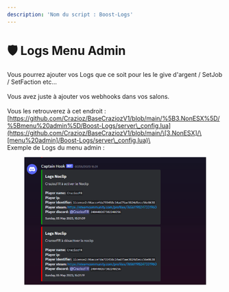 ```yaml
---
description: 'Nom du script : Boost-Logs'
---
```


# 🛡 Logs Menu Admin

Vous pourrez ajouter vos Logs que ce soit pour les le give d'argent / SetJob / SetFaction etc...\
\
Vous avez juste à ajouter vos webhooks dans vos salons. \
\
Vous les retrouverez à cet endroit :\
[https://github.com/Crazioz/BaseCraziozV1/blob/main/%5B3.NonESX%5D/%5Bmenu%20admin%5D/Boost-Logs/server\_config.lua](https://github.com/Crazioz/BaseCraziozV1/blob/main/\[3.NonESX]/\[menu%20admin]/Boost-Logs/server\_config.lua)\
\
Exemple de Logs du menu admin :&#x20;

<figure><img src="../../.gitbook/assets/Screenshot_5.png" alt="" width="535"><figcaption></figcaption></figure>
